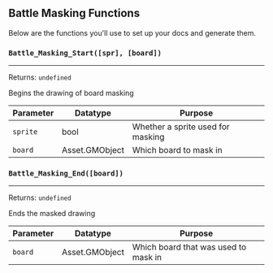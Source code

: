 ## Battle Masking Functions
Below are the functions you'll use to set up your docs and generate them.

### `Battle_Masking_Start([spr], [board])`
---
 Returns: `undefined`

Begins the drawing of board masking

| Parameter | Datatype  | Purpose |
|-----------|-----------|---------|
|`sprite` |bool |Whether a sprite used for masking |
|`board` |Asset.GMObject |Which board to mask in |






















### `Battle_Masking_End([board])`
---
 Returns: `undefined`

Ends the masked drawing

| Parameter | Datatype  | Purpose |
|-----------|-----------|---------|
|`board` |Asset.GMObject |Which board that was used to mask in |






